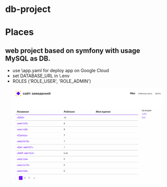 # db-project
 
<h1>Places</h1>

<h2>web project based on symfony with usage MySQL as DB.</h2>
<ul>
<li>use \app.yaml for deploy app on Google Cloud

<li>set DATABASE_URL in \.env

<li>ROLES ('ROLE_USER', 'ROLE_ADMIN')
 
![Иллюстрация к проекту](https://github.com/saintriko/db-project/blob/master/places.PNG)
